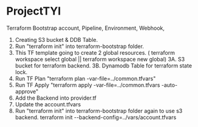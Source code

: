 # ProjectTYI
Terraform Bootstrap account, Pipeline, Environment, Webhook, 
1. Creating S3 bucket & DDB Table.
2. Run "terraform init" into terraform-bootstrap folder.
3. This TF template going to create 2 global resources. ( terraform workspace select global || terraform workspace new global)
	3A. S3 bucket for terraform backend.
	3B. Dynamodb Table for terraform state lock.
4. Run TF Plan "terraform plan -var-file=../common.tfvars"
5. Run TF Apply "terraform apply -var-file=../common.tfvars -auto-approve"
6. Add the Backend into provider.tf
7. Update the account.tfvars
8. Run "terraform init" into terraform-bootstrap folder again to use s3 backend.
	 terraform init --backend-config=../vars/account.tfvars